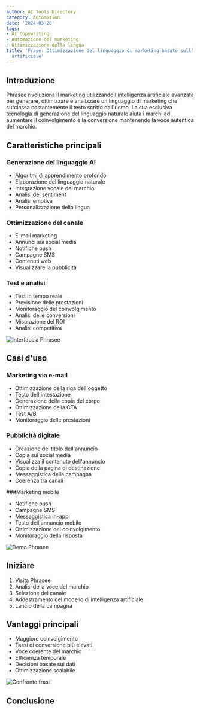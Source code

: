 ```yaml
---
author: AI Tools Directory
category: Automation
date: '2024-03-20'
tags:
- AI Copywriting
- Automazione del marketing
- Ottimizzazione della lingua
title: 'Frase: Ottimizzazione del linguaggio di marketing basato sull''intelligenza
  artificiale'
---
```


## Introduzione

Phrasee rivoluziona il marketing utilizzando l'intelligenza artificiale avanzata per generare, ottimizzare e analizzare un linguaggio di marketing che surclassa costantemente il testo scritto dall'uomo. La sua esclusiva tecnologia di generazione del linguaggio naturale aiuta i marchi ad aumentare il coinvolgimento e la conversione mantenendo la voce autentica del marchio.

## Caratteristiche principali

### Generazione del linguaggio AI
- Algoritmi di apprendimento profondo
- Elaborazione del linguaggio naturale
- Integrazione vocale del marchio
- Analisi del sentiment
- Analisi emotiva
- Personalizzazione della lingua

### Ottimizzazione del canale
- E-mail marketing
- Annunci sui social media
- Notifiche push
- Campagne SMS
- Contenuti web
- Visualizzare la pubblicità

### Test e analisi
- Test in tempo reale
- Previsione delle prestazioni
- Monitoraggio del coinvolgimento
- Analisi delle conversioni
- Misurazione del ROI
- Analisi competitiva

![Interfaccia Phrasee](/imgs/phrasee/interface.jpg)

## Casi d'uso

### Marketing via e-mail
- Ottimizzazione della riga dell'oggetto
- Testo dell'intestazione
- Generazione della copia del corpo
- Ottimizzazione della CTA
- Test A/B
- Monitoraggio delle prestazioni

### Pubblicità digitale
- Creazione del titolo dell'annuncio
- Copia sui social media
- Visualizza il contenuto dell'annuncio
- Copia della pagina di destinazione
- Messaggistica della campagna
- Coerenza tra canali

###Marketing mobile
- Notifiche push
- Campagne SMS
- Messaggistica in-app
- Testo dell'annuncio mobile
- Ottimizzazione del coinvolgimento
- Monitoraggio della risposta

![Demo Phrasee](/imgs/phrasee/demo.jpg)

## Iniziare

1. Visita [Phrasee](https://phrasee.co)
2. Analisi della voce del marchio
3. Selezione del canale
4. Addestramento del modello di intelligenza artificiale
5. Lancio della campagna

## Vantaggi principali

- Maggiore coinvolgimento
- Tassi di conversione più elevati
- Voce coerente del marchio
- Efficienza temporale
- Decisioni basate sui dati
- Ottimizzazione scalabile

![Confronto frasi](/imgs/phrasee/comparison.jpg)

## Conclusione